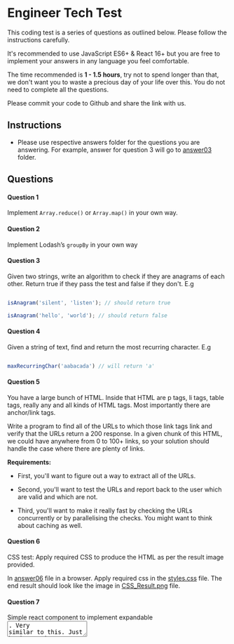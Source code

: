 # Engineer Tech Test

This coding test is a series of questions as outlined below. Please follow the instructions carefully.

It's recommended to use JavaScript ES6+ & React 16+ but you are free to implement your answers in any language you feel comfortable.

The time recommended is **1 - 1.5 hours**, try not to spend longer than that, we don't want you to waste a precious day of your life over this. You do not need to complete all the questions.

Please commit your code to Github and share the link with us.

## Instructions

-   Please use respective answers folder for the questions you are answering. For example, answer for question 3 will go to [answer03](https://github.com/enboarder/tech-test-junior-fullstack-engineer/tree/master/answers/answer03) folder.

## Questions

#### Question 1

Implement `Array.reduce()` or `Array.map()` in your own way.

#### Question 2

Implement Lodash’s `groupBy` in your own way

#### Question 3

Given two strings, write an algorithm to check if they are anagrams of each other. Return true if they pass the test and false if they don't. E.g

```JavaScript

isAnagram('silent', 'listen'); // should return true

isAnagram('hello', 'world'); // should return false

```

#### Question 4

Given a string of text, find and return the most recurring character. E.g

```JavaScript

maxRecurringChar('aabacada') // will return 'a'

```

#### Question 5

You have a large bunch of HTML. Inside that HTML are p tags, li tags, table tags, really any and all kinds of HTML tags. Most importantly there are anchor/link tags.

Write a program to find all of the URLs to which those link tags link and verify that the URLs return a 200 response. In a given chunk of this HTML, we could have anywhere from 0 to 100+ links, so your solution should handle the case where there are plenty of links.

**Requirements:**

-   First, you'll want to figure out a way to extract all of the URLs.

-   Second, you'll want to test the URLs and report back to the user which are valid and which are not.

-   Third, you'll want to make it really fast by checking the URLs concurrently or by parallelising the checks. You might want to think about caching as well.

#### Question 6

CSS test: Apply required CSS to produce the HTML as per the result image provided.

In [answer06](https://github.com/enboarder/tech-test-engineer/tree/master/answers/answer06) file in a browser. Apply required css in the [styles.css](https://github.com/enboarder/tech-test-junior-fullstack-engineer/blob/master/answers/answer06/styles.css) file. The end result should look like the image in [CSS_Result.png](https://github.com/enboarder/tech-test-junior-fullstack-engineer/blob/master/answers/answer06/CSS_Result.png) file.

#### Question 7

Simple react component to implement expandable <textarea  />. Very similar to this. Just basic requirements - not everything that material-ui does. Simple auto expand/contract feature.

[https://mui.com/components/textarea-autosize/](https://mui.com/components/textarea-autosize/)

Extend the package.json file to include your dependencies required. We expect it to be kept minimum - just required to render a React component.

### Question 7 - Steps of running react component
1. `npm install`
2. `npm run start`
